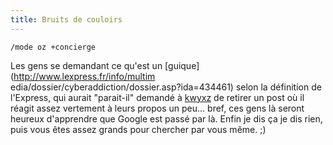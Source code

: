 ```yaml
---
title: Bruits de couloirs
---
```


`/mode oz +concierge`

Les gens se demandant ce qu'est un [guique](http://www.lexpress.fr/info/multim
edia/dossier/cyberaddiction/dossier.asp?ida=434461) selon la définition de
l'Express, qui aurait "parait-il" demandé à
[kwyxz](http://www.kwyxz.org/weblog/) de retirer un post où il réagit assez
vertement à leurs propos un peu... bref, ces gens là seront heureux
d'apprendre que Google est passé par là. Enfin je dis ça je dis rien, puis
vous êtes assez grands pour chercher par vous même. ;)

